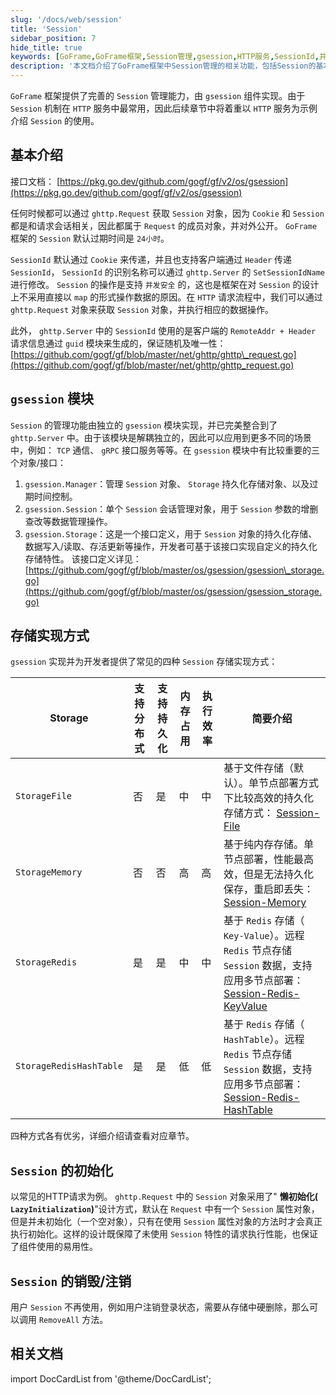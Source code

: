 ```yaml
---
slug: '/docs/web/session'
title: 'Session'
sidebar_position: 7
hide_title: true
keywords: [GoFrame,GoFrame框架,Session管理,gsession,HTTP服务,SessionId,并发安全,ghttp.Request,gsession模块,Session存储]
description: '本文档介绍了GoFrame框架中Session管理的相关功能，包括Session的基本概念、gsession模块的实现方式及其在不同场景中的应用。详细讨论了SessionId的传递方式和Session的初始化、销毁等操作，提供了四种常见的Session存储实现方式及其特点，为开发者在HTTP等多种服务环境下的Session管理提供了丰富的工具支持。'
---
```


`GoFrame` 框架提供了完善的 `Session` 管理能力，由 `gsession` 组件实现。由于 `Session` 机制在 `HTTP` 服务中最常用，因此后续章节中将着重以 `HTTP` 服务为示例介绍 `Session` 的使用。

## 基本介绍

接口文档： [https://pkg.go.dev/github.com/gogf/gf/v2/os/gsession](https://pkg.go.dev/github.com/gogf/gf/v2/os/gsession)

任何时候都可以通过 `ghttp.Request` 获取 `Session` 对象，因为 `Cookie` 和 `Session` 都是和请求会话相关，因此都属于 `Request` 的成员对象，并对外公开。 `GoFrame` 框架的 `Session` 默认过期时间是 `24小时`。

`SessionId` 默认通过 `Cookie` 来传递，并且也支持客户端通过 `Header` 传递 `SessionId`， `SessionId` 的识别名称可以通过 `ghttp.Server` 的 `SetSessionIdName` 进行修改。 `Session` 的操作是支持 `并发安全` 的，这也是框架在对 `Session` 的设计上不采用直接以 `map` 的形式操作数据的原因。在 `HTTP` 请求流程中，我们可以通过 `ghttp.Request` 对象来获取 `Session` 对象，并执行相应的数据操作。

此外， `ghttp.Server` 中的 `SessionId` 使用的是客户端的 `RemoteAddr + Header` 请求信息通过 `guid` 模块来生成的，保证随机及唯一性： [https://github.com/gogf/gf/blob/master/net/ghttp/ghttp\_request.go](https://github.com/gogf/gf/blob/master/net/ghttp/ghttp_request.go)

## `gsession` 模块

`Session` 的管理功能由独立的 `gsession` 模块实现，并已完美整合到了 `ghttp.Server` 中。由于该模块是解耦独立的，因此可以应用到更多不同的场景中，例如： `TCP` 通信、 `gRPC` 接口服务等等。在 `gsession` 模块中有比较重要的三个对象/接口：

1. `gsession.Manager`：管理 `Session` 对象、 `Storage` 持久化存储对象、以及过期时间控制。
2. `gsession.Session`：单个 `Session` 会话管理对象，用于 `Session` 参数的增删查改等数据管理操作。
3. `gsession.Storage`：这是一个接口定义，用于 `Session` 对象的持久化存储、数据写入/读取、存活更新等操作，开发者可基于该接口实现自定义的持久化存储特性。 该接口定义详见： [https://github.com/gogf/gf/blob/master/os/gsession/gsession\_storage.go](https://github.com/gogf/gf/blob/master/os/gsession/gsession_storage.go)

## 存储实现方式

`gsession` 实现并为开发者提供了常见的四种 `Session` 存储实现方式：

| Storage | 支持分布式 | 支持持久化 | 内存占用 | 执行效率 | 简要介绍 |
| --- | --- | --- | --- | --- | --- |
| `StorageFile` | 否 | 是 | 中 | 中 | 基于文件存储（默认）。单节点部署方式下比较高效的持久化存储方式： [Session-File](Session-File.md) |
| `StorageMemory` | 否 | 否 | 高 | 高 | 基于纯内存存储。单节点部署，性能最高效，但是无法持久化保存，重启即丢失： [Session-Memory](Session-Memory.md) |
| `StorageRedis` | 是 | 是 | 中 | 中 | 基于 `Redis` 存储（ `Key-Value`）。远程 `Redis` 节点存储 `Session` 数据，支持应用多节点部署： [Session-Redis-KeyValue](Session-Redis-KeyValue.md) |
| `StorageRedisHashTable` | 是 | 是 | 低 | 低 | 基于 `Redis` 存储（ `HashTable`）。远程 `Redis` 节点存储 `Session` 数据，支持应用多节点部署： [Session-Redis-HashTable](Session-Redis-HashTable.md) |

四种方式各有优劣，详细介绍请查看对应章节。

## `Session` 的初始化

以常见的HTTP请求为例。 `ghttp.Request` 中的 `Session` 对象采用了" **懒初始化( `LazyInitialization`)**"设计方式，默认在 `Request` 中有一个 `Session` 属性对象，但是并未初始化（一个空对象），只有在使用 `Session` 属性对象的方法时才会真正执行初始化。这样的设计既保障了未使用 `Session` 特性的请求执行性能，也保证了组件使用的易用性。

## `Session` 的销毁/注销

用户 `Session` 不再使用，例如用户注销登录状态，需要从存储中硬删除，那么可以调用 `RemoveAll` 方法。

## 相关文档

import DocCardList from '@theme/DocCardList';

<DocCardList />